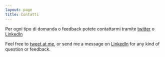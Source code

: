 ```yaml
---
layout: page
title: Contatti
---
```


Per ogni tipo di domanda o feedback potete contattarmi tramite [twitter](https://twitter.com/intent/tweet?text=%40techisfun) o [LinkedIn](http://www.linkedin.com/in/andreamaglie/)

Feel free to [tweet at me](https://twitter.com/intent/tweet?text=%40techisfun), or send me a message on [LinkedIn](http://www.linkedin.com/in/andreamaglie/) for any kind of question or feedback.
